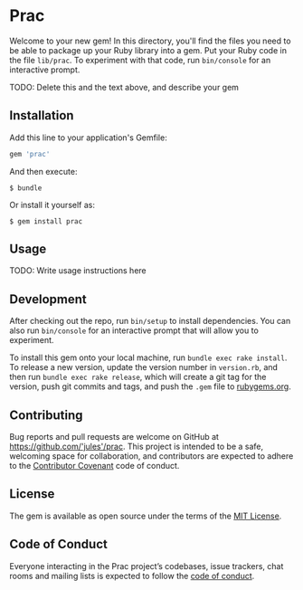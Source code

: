 # Prac

Welcome to your new gem! In this directory, you'll find the files you need to be able to package up your Ruby library into a gem. Put your Ruby code in the file `lib/prac`. To experiment with that code, run `bin/console` for an interactive prompt.

TODO: Delete this and the text above, and describe your gem

## Installation

Add this line to your application's Gemfile:

```ruby
gem 'prac'
```

And then execute:

    $ bundle

Or install it yourself as:

    $ gem install prac

## Usage

TODO: Write usage instructions here

## Development

After checking out the repo, run `bin/setup` to install dependencies. You can also run `bin/console` for an interactive prompt that will allow you to experiment.

To install this gem onto your local machine, run `bundle exec rake install`. To release a new version, update the version number in `version.rb`, and then run `bundle exec rake release`, which will create a git tag for the version, push git commits and tags, and push the `.gem` file to [rubygems.org](https://rubygems.org).

## Contributing

Bug reports and pull requests are welcome on GitHub at https://github.com/'jules'/prac. This project is intended to be a safe, welcoming space for collaboration, and contributors are expected to adhere to the [Contributor Covenant](http://contributor-covenant.org) code of conduct.

## License

The gem is available as open source under the terms of the [MIT License](https://opensource.org/licenses/MIT).

## Code of Conduct

Everyone interacting in the Prac project’s codebases, issue trackers, chat rooms and mailing lists is expected to follow the [code of conduct](https://github.com/'jules'/prac/blob/master/CODE_OF_CONDUCT.md).
